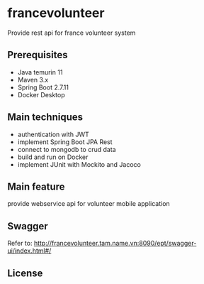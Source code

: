 # francevolunteer
Provide rest api for france volunteer system

## Prerequisites
- Java temurin 11
- Maven 3.x
- Spring Boot 2.7.11
- Docker Desktop

## Main techniques
- authentication with JWT
- implement Spring Boot JPA Rest
- connect to mongodb to crud data
- build and run on Docker
- implement JUnit with Mockito and Jacoco

## Main feature
provide webservice api for volunteer mobile application

## Swagger
Refer to: http://francevolunteer.tam.name.vn:8090/ept/swagger-ui/index.html#/

## License


